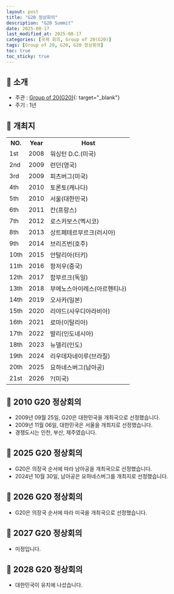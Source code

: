 ```yaml
---
layout: post
title: "G20 정상회의"
description: "G20 Summit"
date: 2025-08-17
last_modified_at: 2025-08-17
categories: [국제 회의, Group of 20(G20)]
tags: [Group of 20, G20, G20 정상회의]
toc: true
toc_sticky: true
---
```

## 📜 소개
* 주관 : [Group of 20(G20)](https://g20.org/){: target="_blank"}
* 주기 : 1년

## 📜 개최지

<html>

<head>
    <meta charset="UTF-8">
</head>

<body>
    <table>
        <tr class="header-row">
            <th class="col-no">NO.</th>
            <th class="col-year">Year</th>
            <th class="col-host">Host</th>
        </tr>
        <tr>
            <td>1st</td>
            <td>2008</td>
            <td>워싱턴 D.C.(미국)</td>
        </tr>
        <tr>
            <td>2nd</td>
            <td>2009</td>
            <td>런던(영국)</td>
        </tr>
        <tr>
            <td>3rd</td>
            <td>2009</td>
            <td>피츠버그(미국)</td>
        </tr>
        <tr>
            <td>4th</td>
            <td>2010</td>
            <td>토론토(캐나다)</td>
        </tr>
        <tr>
            <td><span class="korea-host">5th</span></td>
            <td><span class="korea-host">2010</span></td>
            <td><span class="korea-host">서울(대한민국)</span></td>
        </tr>
        <tr>
            <td>6th</td>
            <td>2011</td>
            <td>칸(프랑스)</td>
        </tr>
        <tr>
            <td>7th</td>
            <td>2012</td>
            <td>로스카보스(멕시코)</td>
        </tr>
        <tr>
            <td>8th</td>
            <td>2013</td>
            <td>상트페테르부르크(러시아)</td>
        </tr>
        <tr>
            <td>9th</td>
            <td>2014</td>
            <td>브리즈번(호주)</td>
        </tr>
        <tr>
            <td>10th</td>
            <td>2015</td>
            <td>안탈리아(터키)</td>
        </tr>
        <tr>
            <td>11th</td>
            <td>2016</td>
            <td>항저우(중국)</td>
        </tr>
        <tr>
            <td>12th</td>
            <td>2017</td>
            <td>함부르크(독일)</td>
        </tr>
        <tr>
            <td>13th</td>
            <td>2018</td>
            <td>부에노스아이레스(아르헨티나)</td>
        </tr>
        <tr>
            <td>14th</td>
            <td>2019</td>
            <td>오사카(일본)</td>
        </tr>
        <tr>
            <td>15th</td>
            <td>2020</td>
            <td>리야드(사우디아라비아)</td>
        </tr>
        <tr>
            <td>16th</td>
            <td>2021</td>
            <td>로마(이탈리아)</td>
        </tr>
        <tr>
            <td>17th</td>
            <td>2022</td>
            <td>발리(인도네시아)</td>
        </tr>
        <tr>
            <td>18th</td>
            <td>2023</td>
            <td>뉴델리(인도)</td>
        </tr>
        <tr>
            <td>19th</td>
            <td>2024</td>
            <td>리우데자네이루(브라질)</td>
        </tr>
        <tr>
            <td>20th</td>
            <td>2025</td>
            <td>요하네스버그(남아공)</td>
        </tr>
        <tr>
            <td>21st</td>
            <td>2026</td>
            <td>?(미국)</td>
        </tr>
    </table>
</body>

</html>

## 📜 2010 G20 정상회의
* 2009년 09월 25일, G20은 <span class="korea-host">대한민국</span>을 개최국으로 선정했습니다.
* 2009년 11월 06일, <span class="korea-host">대한민국</span>은 <span class="korea-host">서울</span>을 개최지로 선정했습니다.
* 경쟁도시는 인천, 부산, 제주였습니다.

## 📜 2025 G20 정상회의
* G20은 의장국 순서에 따라 <span class="foreign-host">남아공</span>을 개최국으로 선정했습니다.
* 2024년 10월 30일, <span class="foreign-host">남아공</span>은 <span class="foreign-host">요하네스버그</span>를 개최지로 선정했습니다.

## 📜 2026 G20 정상회의
* G20은 의장국 순서에 따라 <span class="foreign-host">미국</span>을 개최국으로 선정했습니다.

## 📜 2027 G20 정상회의
* 미정입니다.

## 📜 2028 G20 정상회의
* 대한민국이 유치에 나섰습니다.

